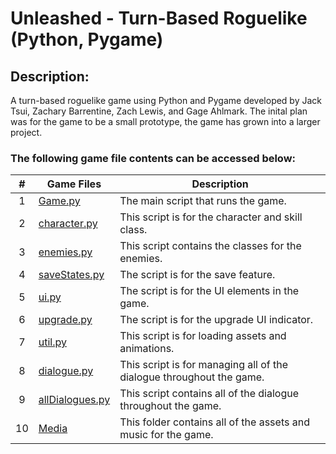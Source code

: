 # Unleashed - Turn-Based Roguelike (Python, Pygame)
## Description:
A turn-based roguelike game using Python and Pygame developed by Jack Tsui, Zachary Barrentine, Zach Lewis, and Gage Ahlmark. The inital plan was for the game to be a small prototype, the game has grown into a larger project.


### The following game file contents can be accessed below:

|   #   | Game Files             | Description                                        |
| :---: | ---------------- | -------------------------------------------------- |
|   1   | [Game.py](https://github.com/jtsui23-code/Unleashed/blob/main/Game.py)         | The main script that runs the game.      |
|   2  | [character.py](https://github.com/jtsui23-code/Unleashed/blob/main/Scripts/character.py)         | This script is for the character and skill class.      |
|   3   | [enemies.py](https://github.com/jtsui23-code/Unleashed/blob/main/Scripts/enemies.py)         | This script contains the classes for the enemies.      |
|   4   | [saveStates.py](https://github.com/jtsui23-code/Unleashed/blob/main/Scripts/saveStates.py)         | The script is for the save feature.      |
|   5   | [ui.py](https://github.com/jtsui23-code/Unleashed/blob/main/Scripts/ui.py)         | The script is for the UI elements in the game.      |
|   6   | [upgrade.py](https://github.com/jtsui23-code/Unleashed/blob/main/Scripts/upgrade.py)         | The script is for the upgrade UI indicator.      |
|   7   | [util.py](https://github.com/jtsui23-code/Unleashed/blob/main/Scripts/util.py)         | This script is for loading assets and animations.      |
|   8   | [dialogue.py](https://github.com/jtsui23-code/Unleashed/blob/main/Scripts/allDialogues.py)         | This script is for managing all of the dialogue throughout the game.      |
|   9   | [allDialogues.py](https://github.com/jtsui23-code/Unleashed/blob/main/Game.py)         | This script contains all of the dialogue throughout the game.      |
|   10   | [Media](https://github.com/jtsui23-code/Unleashed/tree/main/Media) | This folder contains all of the assets and music for the game. |
